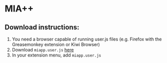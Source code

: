 # MIA++

## Download instructions:
1. You need a browser capable of running user.js files (e.g. Firefox with the Greasemonkey extension or Kiwi Browser)
2. Download `miapp.user.js` [here](https://github.com/c-128/MIAModding/raw/main/miapp.user.js)
3. In your extension menu, add `miapp.user.js`
